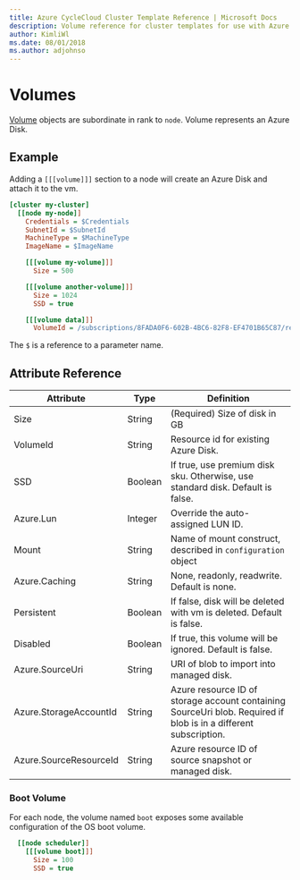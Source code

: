 ```yaml
---
title: Azure CycleCloud Cluster Template Reference | Microsoft Docs
description: Volume reference for cluster templates for use with Azure CycleCloud
author: KimliWl
ms.date: 08/01/2018
ms.author: adjohnso
---
```


# Volumes

[Volume](~/storage-mount-volumes.md) objects are subordinate in rank to `node`. Volume represents an Azure Disk.

## Example

Adding a `[[[volume]]]` section to a node will create an Azure Disk and attach it to the vm.

``` ini
[cluster my-cluster]
  [[node my-node]]
    Credentials = $Credentials
    SubnetId = $SubnetId
    MachineType = $MachineType
    ImageName = $ImageName

    [[[volume my-volume]]]
      Size = 500

    [[[volume another-volume]]]
      Size = 1024
      SSD = true

    [[[volume data]]]
      VolumeId = /subscriptions/8FADA0F6-602B-4BC6-82F8-EF4701B65C87/resourceGroups/my-rg/providers/Microsoft.Compute/disks/datadisk
```

The `$` is a reference to a parameter name.

## Attribute Reference

Attribute | Type | Definition
------ | ----- | ----------
Size | String | (Required) Size of disk in GB
VolumeId | String | Resource id for existing Azure Disk.
SSD | Boolean | If true, use premium disk sku. Otherwise, use standard disk. Default is false.  
Azure.Lun | Integer | Override the auto-assigned LUN ID.
Mount | String | Name of mount construct, described in `configuration` object
Azure.Caching | String | None, readonly, readwrite. Default is none.
Persistent | Boolean | If false, disk will be deleted with vm is deleted. Default is false.
Disabled | Boolean | If true, this volume will be ignored. Default is false.
Azure.SourceUri | String | URI of blob to import into managed disk.
Azure.StorageAccountId | String | Azure resource ID of storage account containing SourceUri blob. Required if blob is in a different subscription.
Azure.SourceResourceId | String | Azure resource ID of source snapshot or managed disk.

### Boot Volume

For each node, the volume named `boot` exposes some available configuration
of the OS boot volume.

``` ini
  [[node scheduler]]
    [[[volume boot]]]
      Size = 100
      SSD = true
```
